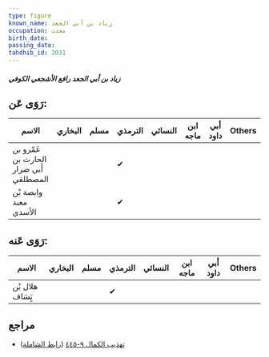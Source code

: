 ```yaml
---
type: figure
known_name: زياد بن أبي الجعد
occupation: محدث
birth_date:
passing_date:
tahdhib_id: 2031
---
```

##### زياد بن أبي الجعد رافع الأشجعي الكوفي

## رَوَى عَن:
| الاسم                                  | البخاري | مسلم | الترمذي | النسائي | ابن ماجه | أبي داود | Others |
| -------------------------------------- | ------- | ---- | ------- | ------- | -------- | -------- | ------ |
| عَمْرو بن الحارث بن أَبي ضرار المصطلقي |         |      | ✔       |         |          |          |        |
| وابصة بْن معبد الأسدي                  |         |      | ✔       |         |          |          |        |
## رَوَى عَنه:
| الاسم            | البخاري | مسلم | الترمذي | النسائي | ابن ماجه | أبي داود | Others |
| ---------------- | ------- | ---- | ------- | ------- | -------- | -------- | ------ |
| هلال بْن يَِسَاف |         |      | ✔       |         |          |          |        |
## مراجع
- [تهذيب الكمال ٩-٤٤٥](obsidian://open?vault=Tahdhib-al-Kamal&file=Figures/٢٠٣١-زياد%20بن%20أبي%20الجعد%20رافع%20الأشجعي%20الكوفي) ([رابط الشاملة](https://shamela.ws/book/3722/4685))